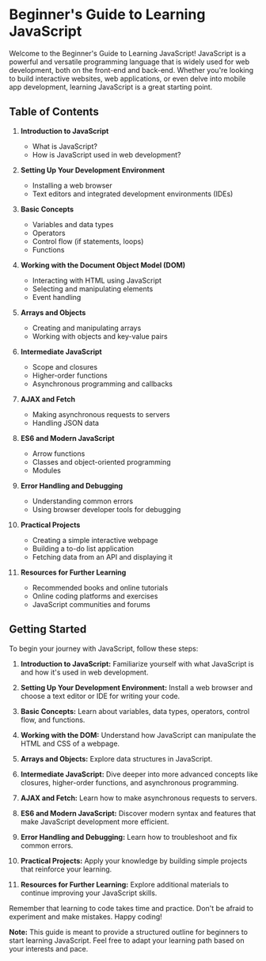 # Beginner's Guide to Learning JavaScript

Welcome to the Beginner's Guide to Learning JavaScript! JavaScript is a powerful and versatile programming language that is widely used for web development, both on the front-end and back-end. Whether you're looking to build interactive websites, web applications, or even delve into mobile app development, learning JavaScript is a great starting point.

## Table of Contents

1. **Introduction to JavaScript**
   - What is JavaScript?
   - How is JavaScript used in web development?

2. **Setting Up Your Development Environment**
   - Installing a web browser
   - Text editors and integrated development environments (IDEs)

3. **Basic Concepts**
   - Variables and data types
   - Operators
   - Control flow (if statements, loops)
   - Functions

4. **Working with the Document Object Model (DOM)**
   - Interacting with HTML using JavaScript
   - Selecting and manipulating elements
   - Event handling

5. **Arrays and Objects**
   - Creating and manipulating arrays
   - Working with objects and key-value pairs

6. **Intermediate JavaScript**
   - Scope and closures
   - Higher-order functions
   - Asynchronous programming and callbacks

7. **AJAX and Fetch**
   - Making asynchronous requests to servers
   - Handling JSON data

8. **ES6 and Modern JavaScript**
   - Arrow functions
   - Classes and object-oriented programming
   - Modules

9. **Error Handling and Debugging**
   - Understanding common errors
   - Using browser developer tools for debugging

10. **Practical Projects**
    - Creating a simple interactive webpage
    - Building a to-do list application
    - Fetching data from an API and displaying it

11. **Resources for Further Learning**
    - Recommended books and online tutorials
    - Online coding platforms and exercises
    - JavaScript communities and forums

## Getting Started

To begin your journey with JavaScript, follow these steps:

1. **Introduction to JavaScript:** Familiarize yourself with what JavaScript is and how it's used in web development.

2. **Setting Up Your Development Environment:** Install a web browser and choose a text editor or IDE for writing your code.

3. **Basic Concepts:** Learn about variables, data types, operators, control flow, and functions.

4. **Working with the DOM:** Understand how JavaScript can manipulate the HTML and CSS of a webpage.

5. **Arrays and Objects:** Explore data structures in JavaScript.

6. **Intermediate JavaScript:** Dive deeper into more advanced concepts like closures, higher-order functions, and asynchronous programming.

7. **AJAX and Fetch:** Learn how to make asynchronous requests to servers.

8. **ES6 and Modern JavaScript:** Discover modern syntax and features that make JavaScript development more efficient.

9. **Error Handling and Debugging:** Learn how to troubleshoot and fix common errors.

10. **Practical Projects:** Apply your knowledge by building simple projects that reinforce your learning.

11. **Resources for Further Learning:** Explore additional materials to continue improving your JavaScript skills.

Remember that learning to code takes time and practice. Don't be afraid to experiment and make mistakes. Happy coding!

**Note:** This guide is meant to provide a structured outline for beginners to start learning JavaScript. Feel free to adapt your learning path based on your interests and pace.